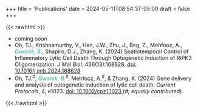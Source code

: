 +++
title = 'Publications'
date = 2024-05-11T08:54:37-05:00
draft = false
+++

{{< rawhtml >}}

<ul>
<li>coming soon</li>

<li> Oh, TJ., Krishnamurthy, V., Han, J.W., Zhu, J., Beg, Z., Mehfooz, A., <em><span style="color: #2aa198"> Gworek, B.</span></em>, Shapiro, D.J., Zhang, K. (2024) Spatiotemporal Control of Inflammatory Lytic Cell Death Through Optogenetic Induction of RIPK3 Oligomerization. <em>J Mol Biol.</em> 436(13):168628. <a href="https://doi.org/10.1016/j.jmb.2024.168628"> doi: 10.1016/j.jmb.2024.168628 </a> </li>
<li> Oh, TJ.<sup>#</sup>, <em><span style="color: #2aa198">Gworek, B.</span></em><sup>#</sup>, Mehfooz, A.<sup>#</sup>, & Zhang, K. (2024) Gene delivery and analysis of optogenetic induction of lytic cell death. <em>Current Protocols</em>, 4, e1023. <a href="https://doi.org/10.1002/cpz1.1023"> doi: 10.1002/cpz1.1023 </a> (<em>#, equally contributed</em>)</li>

</ul>
{{< /rawhtml >}}

